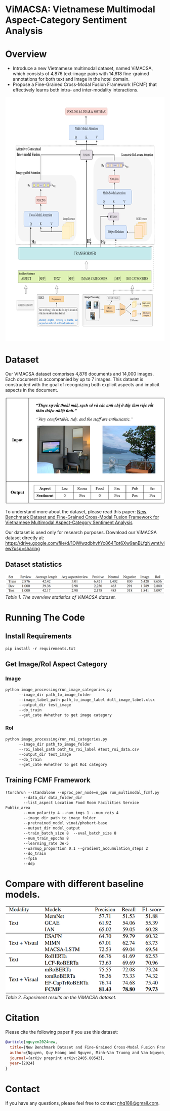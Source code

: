 # ViMACSA: Vietnamese Multimodal Aspect-Category Sentiment Analysis
# Overview
*  Introduce a new Vietnamese multimodal dataset, named ViMACSA, which consists of 4,876 text-image pairs with 14,618 fine-grained annotations for both text and image in the hotel domain.
*  Propose a Fine-Grained Cross-Modal Fusion Framework (FCMF) that effectively learns both intra- and inter-modality interactions.
  
<img src="images/overview_fcmf.png" width="768" height="768">

# Dataset
Our ViMACSA dataset comprises 4,876 documents and 14,000 images. Each document is accompanied by up to 7 images. This dataset is constructed with the goal of recognizing both explicit aspects and implicit aspects in the document.

<p align="left">
  <img src="images/ex_data.png" />
</p>


To understand more about the dataset, please read this paper: [New Benchmark Dataset and Fine-Grained Cross-Modal Fusion Framework for Vietnamese Multimodal Aspect-Category Sentiment Analysis
](https://arxiv.org/abs/2405.00543) 

Our dataset is used only for research purposes. Download our ViMACSA dataset directly at: https://drive.google.com/file/d/1OjWwzdbhvhYc864Tpt6Xw9anBLfgNwmt/view?usp=sharing

## Dataset statistics
![The overview statistics of ViMACSA dataset](images/dataset_stat.png)
*Table 1. The overview statistics of ViMACSA dataset.*

# Running The Code
## Install Requirements
```
pip install -r requirements.txt
```
## Get Image/RoI Aspect Category
### Image
```
python image_processing/run_image_categories.py 
      --image_dir path_to_image_folder
      --image_label_path path_to_image_label #all_image_label.xlsx 
      --output_dir test_image 
      --do_train 
      --get_cate #whether to get image category
```
### RoI
```
python image_processing/run_roi_categories.py 
      --image_dir path_to_image_folder 
      --roi_label_path path_to_roi_label #test_roi_data.csv 
      --output_dir test_image 
      --do_train 
      --get_cate #whether to get RoI category
```

## Training FCMF Framework
```
!torchrun --standalone --nproc_per_node=n_gpu run_multimodal_fcmf.py
        --data_dir data_folder_dir
        --list_aspect Location Food Room Facilities Service Public_area 
        --num_polarity 4 --num_imgs 1 --num_rois 4
        --image_dir path_to_image_folder
        --pretrained_model vinai/phobert-base 
        --output_dir model_output 
        --train_batch_size 8  --eval_batch_size 8 
        --num_train_epochs 8
        --learning_rate 3e-5 
        --warmup_proportion 0.1 --gradient_accumulation_steps 2 
        --do_train
        --fp16 
        --ddp 
```
# Compare with different baseline models.
![Experiment results on the ViMACSA dataset](images/exper.png)                   
*Table 2. Experiment results on the ViMACSA dataset.*

# Citation
Please cite the following paper if you use this dataset:
```bibtex
@article{nguyen2024new,
  title={New Benchmark Dataset and Fine-Grained Cross-Modal Fusion Framework for Vietnamese Multimodal Aspect-Category Sentiment Analysis},
  author={Nguyen, Quy Hoang and Nguyen, Minh-Van Truong and Van Nguyen, Kiet},
  journal={arXiv preprint arXiv:2405.00543},
  year={2024}
}
```

# Contact
If you have any questions, please feel free to contact nhq188@gmail.com.
